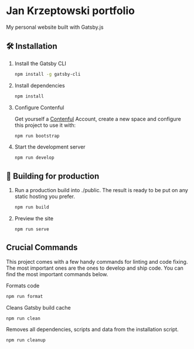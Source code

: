 # Jan Krzeptowski portfolio

My personal website built with Gatsby.js

## 🛠 Installation

1. Install the Gatsby CLI

   ```sh
   npm install -g gatsby-cli
   ```

2. Install dependencies

   ```sh
   npm install
   ```

3. Configure Contenful

   Get yourself a [Contenful](https://www.contentful.com/) Account, create a new space and configure this project to use it with:

   ```sh
   npm run bootstrap
   ```

4. Start the development server

   ```sh
   npm run develop
   ```

## 🚀 Building for production

1. Run a production build into ./public. The result is ready to be put on any static hosting you prefer.

   ```sh
   npm run build
   ```

2. Preview the site

   ```sh
   npm run serve
   ```

## Crucial Commands

This project comes with a few handy commands for linting and code fixing. The most important ones are the ones to develop and ship code. You can find the most important commands below.

Formats code

```sh
npm run format
```

Cleans Gatsby build cache

```sh
npm run clean
```

Removes all dependencies, scripts and data from the installation script.

```sh
npm run cleanup
```
